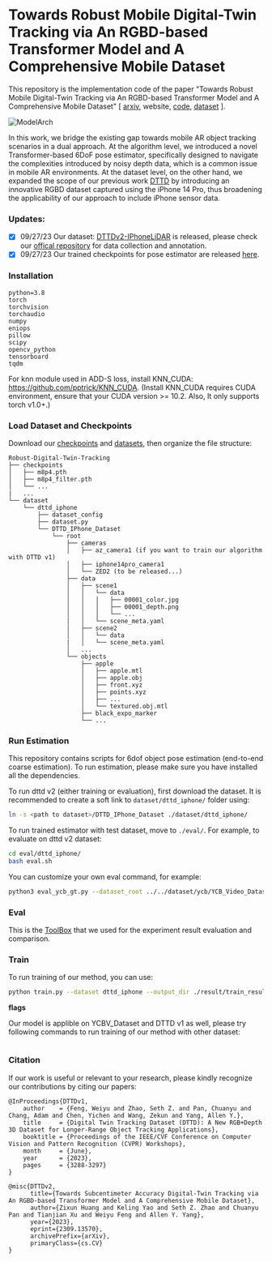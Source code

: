 # Towards Robust Mobile Digital-Twin Tracking via An RGBD-based Transformer Model and A Comprehensive Mobile Dataset
This repository is the implementation code of the paper "Towards Robust Mobile Digital-Twin Tracking via An RGBD-based Transformer Model and A Comprehensive Mobile Dataset" [ [arxiv](https://arxiv.org/abs/2309.13570), website, [code](https://github.com/OpenARK-Berkeley/DigitalTwin-6DPose/edit/), [dataset](https://github.com/OpenARK-Berkeley/DTTDv2-IPhoneLiDAR) ]. 

![ModelArch](https://github.com/OpenARK-Berkeley/DigitalTwin-6DPose/assets/106426767/3f78f335-2801-4822-934c-55bac10c543d)

In this work, we bridge the existing gap towards mobile AR object tracking scenarios in a dual approach. At the algorithm level, we introduced a novel Transformer-based 6DoF  pose estimator, specifically designed to navigate the complexities introduced by noisy depth data, which is a common issue in mobile AR environments. At the dataset level, on the other hand, we expanded the scope of our previous work [DTTD](https://arxiv.org/abs/2302.05991) by introducing an innovative RGBD dataset captured using the iPhone 14 Pro, thus broadening the applicability of our approach to include iPhone sensor data. 

### Updates:
- [x] 09/27/23 Our dataset: [DTTDv2-IPhoneLiDAR](https://drive.google.com/drive/folders/1U7YJKSrlWOY5h2MJRc_cwJPkQ8600jbd) is released, please check our [offical repository](https://github.com/OpenARK-Berkeley/DTTDv2-IPhoneLiDAR) for data collection and annotation.
- [x] 09/27/23 Our trained checkpoints for pose estimator are released [here](https://drive.google.com/drive/folders/18laguqXN7b-WTFrHlRpbteqmE8oRF_8H?usp=drive_link).

### Installation
```
python=3.8
torch
torchvision
torchaudio
numpy
eniops
pillow
scipy
opencv_python
tensorboard
tqdm
```

For knn module used in ADD-S loss, install KNN_CUDA: https://github.com/pptrick/KNN_CUDA. (Install KNN_CUDA requires CUDA environment, ensure that your CUDA version >= 10.2. Also, It only supports torch v1.0+.)

### Load Dataset and Checkpoints
Download our [checkpoints](https://drive.google.com/drive/folders/18laguqXN7b-WTFrHlRpbteqmE8oRF_8H?usp=drive_link) and [datasets](https://drive.google.com/drive/folders/1U7YJKSrlWOY5h2MJRc_cwJPkQ8600jbd), then organize the file structure:
```
Robust-Digital-Twin-Tracking
├── checkpoints
│   ├── m8p4.pth
│   ├── m8p4_filter.pth
│   └── ...
|   ...
└── dataset
    └── dttd_iphone
        ├── dataset_config
        ├── dataset.py
        └── DTTD_IPhone_Dataset
            └── root
                ├── cameras
                │   ├── az_camera1 (if you want to train our algorithm with DTTD v1)
                │   ├── iphone14pro_camera1
                │   └── ZED2 (to be released...)
                ├── data
                │   ├── scene1
                │   │   └── data
                │   │   │   ├── 00001_color.jpg
                │   │   │   ├── 00001_depth.png
                │   │   │   └── ...
                |   │   └── scene_meta.yaml
                │   ├── scene2
                │   │   └── data
                |   │   └── scene_meta.yaml
                │   ...
                └── objects
                    ├── apple
                    │   ├── apple.mtl
                    │   ├── apple.obj
                    │   ├── front.xyz
                    │   ├── points.xyz
                    │   ├── ...
                    │   └── textured.obj.mtl
                    ├── black_expo_marker
                    └── ...
```

### Run Estimation
This repository contains scripts for 6dof object pose estimation (end-to-end coarse estimation). To run estimation, please make sure you have installed all the dependencies.

To run dttd v2 (either training or evaluation), first download the dataset. It is recommended to create a soft link to `dataset/dttd_iphone/` folder using:
```bash
ln -s <path to dataset>/DTTD_IPhone_Dataset ./dataset/dttd_iphone/
```
To run trained estimator with test dataset, move to `./eval/`. For example, to evaluate on dttd v2 dataset:
```bash
cd eval/dttd_iphone/
bash eval.sh
```
You can customize your own eval command, for example:
```bash
python3 eval_ycb_gt.py --dataset_root ../../dataset/ycb/YCB_Video_Dataset --model ../../result/train_m8p4_adds/checkpoints/ --output eval_results --visualize 
```

### Eval
This is the [ToolBox](https://github.com/yuxng/YCB_Video_toolbox) that we used for the experiment result evaluation and comparison.

### Train
To run training of our method, you can use:
```bash
python train.py --dataset dttd_iphone --output_dir ./result/train_result --device 0 --batch_size 1 --lr 8e-5 --min_lr 3e-5 --warm_epoch 3 --pretrain ./checkpoints/m8p4_filter_modelrecon.pth
```
**flags**


Our model is applible on YCBV_Dataset and DTTD v1 as well, please try following commands to run training of our method with other dataset:
```bash
```

### Citation
If our work is useful or relevant to your research, please kindly recognize our contributions by citing our papers:
```
@InProceedings{DTTDv1,
    author    = {Feng, Weiyu and Zhao, Seth Z. and Pan, Chuanyu and Chang, Adam and Chen, Yichen and Wang, Zekun and Yang, Allen Y.},
    title     = {Digital Twin Tracking Dataset (DTTD): A New RGB+Depth 3D Dataset for Longer-Range Object Tracking Applications},
    booktitle = {Proceedings of the IEEE/CVF Conference on Computer Vision and Pattern Recognition (CVPR) Workshops},
    month     = {June},
    year      = {2023},
    pages     = {3288-3297}
}

@misc{DTTDv2,
      title={Towards Subcentimeter Accuracy Digital-Twin Tracking via An RGBD-based Transformer Model and A Comprehensive Mobile Dataset}, 
      author={Zixun Huang and Keling Yao and Seth Z. Zhao and Chuanyu Pan and Tianjian Xu and Weiyu Feng and Allen Y. Yang},
      year={2023},
      eprint={2309.13570},
      archivePrefix={arXiv},
      primaryClass={cs.CV}
}
```


